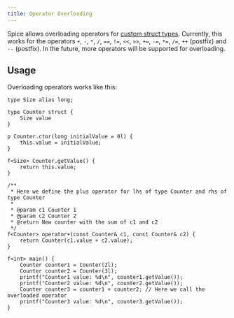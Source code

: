 ```yaml
---
title: Operator Overloading
---
```


Spice allows overloading operators for [custom struct types](structs.md).
Currently, this works for the operators `+`, `-`, `*`, `/`, `==`, `!=`, `<<`, `>>`, `+=`, `-=`, `*=`, `/=`,
`++` (postfix) and `--` (postfix).
In the future, more operators will be supported for overloading.

## Usage

Overloading operators works like this:
```spice
type Size alias long;

type Counter struct {
    Size value
}

p Counter.ctor(long initialValue = 0l) {
    this.value = initialValue;
}

f<Size> Counter.getValue() {
    return this.value;
}

/**
 * Here we define the plus operator for lhs of type Counter and rhs of type Counter
 *
 * @param c1 Counter 1
 * @param c2 Counter 2
 * @return New counter with the sum of c1 and c2
 */
f<Counter> operator+(const Counter& c1, const Counter& c2) {
    return Counter(c1.value + c2.value);
}

f<int> main() {
    Counter counter1 = Counter(2l);
    Counter counter2 = Counter(3l);
    printf("Counter1 value: %d\n", counter1.getValue());
    printf("Counter2 value: %d\n", counter2.getValue());
    Counter counter3 = counter1 + counter2; // Here we call the overloaded operator
    printf("Counter3 value: %d\n", counter3.getValue());
}
```